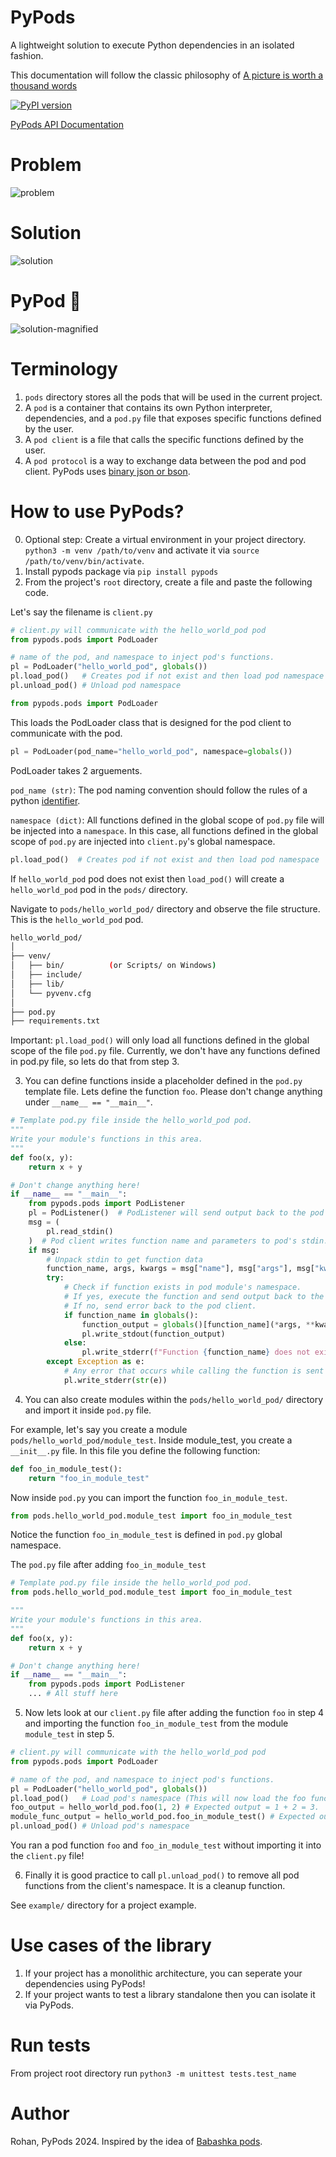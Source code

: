 # PyPods

A lightweight solution to execute Python dependencies in an isolated fashion.

This documentation will follow the classic philosophy of [A picture is worth a thousand words](https://en.wikipedia.org/wiki/A_picture_is_worth_a_thousand_words)

[![PyPI version](https://img.shields.io/pypi/v/pypods.svg)](https://pypi.org/project/pypods/)

[PyPods API Documentation](https://rohan2002.github.io/pypods/pypods.html)

# Problem
![problem](https://github.com/Rohan2002/pypods/blob/main/docs/imgs/problem.png?raw=true)

# Solution
![solution](https://github.com/Rohan2002/pypods/blob/main/docs/imgs/solution.png?raw=true)

# PyPod 🔎
![solution-magnified](https://github.com/Rohan2002/pypods/blob/main/docs/imgs/pypod.png?raw=true)

# Terminology
1. ```pods``` directory stores all the pods that will be used in the current project.
2. A ```pod``` is a container that contains its own Python interpreter, dependencies, and a ```pod.py``` file that exposes specific functions defined by the user.
3. A ```pod client``` is a file that calls the specific functions defined by the user.
4. A ```pod protocol``` is a way to exchange data between the pod and pod client. PyPods uses [binary json or bson](https://bsonspec.org/).

# How to use PyPods?

0. Optional step: Create a virtual environment in your project directory. ```python3 -m venv /path/to/venv``` and activate it via ```source /path/to/venv/bin/activate```.
1. Install pypods package via ```pip install pypods```
2. From the project's ```root``` directory, create a file and paste the following code.

Let's say the filename is ```client.py```
```python
# client.py will communicate with the hello_world_pod pod
from pypods.pods import PodLoader

# name of the pod, and namespace to inject pod's functions.
pl = PodLoader("hello_world_pod", globals())
pl.load_pod()   # Creates pod if not exist and then load pod namespace
pl.unload_pod() # Unload pod namespace
```

```python
from pypods.pods import PodLoader
```
This loads the PodLoader class that is designed for the pod client 
to communicate with the pod.

```python
pl = PodLoader(pod_name="hello_world_pod", namespace=globals())
```
PodLoader takes 2 arguements. 

```pod_name (str)```: The pod naming convention
should follow the rules of a python [identifier](https://docs.python.org/3/reference/lexical_analysis.html#identifiers).

```namespace (dict)```: All functions defined in the global scope of ```pod.py``` file will be injected into a ```namespace```. In this case, all functions defined in the global scope of ```pod.py``` are injected into ```client.py```'s global namespace.

```python
pl.load_pod()  # Creates pod if not exist and then load pod namespace
```

If ```hello_world_pod``` pod does not exist then ```load_pod()``` will create a
```hello_world_pod``` pod in the ```pods/``` directory.

Navigate to ```pods/hello_world_pod/``` directory and observe the file structure. This is the ```hello_world_pod```  pod.

```bash
hello_world_pod/
│
├── venv/
│   ├── bin/          (or Scripts/ on Windows)
│   ├── include/
│   ├── lib/
│   └── pyvenv.cfg
│
├── pod.py
├── requirements.txt
```

Important: ```pl.load_pod()``` will only load all functions defined in the global scope of the file ```pod.py``` file. Currently, we don't have any functions defined in pod.py file, so lets do that
from step 3. 

3. You can define functions inside a placeholder defined in the ```pod.py``` template file. Lets define the function ```foo```. Please don't change anything under  ```__name__ == "__main__"```. 

```python
# Template pod.py file inside the hello_world_pod pod.
"""
Write your module's functions in this area.
"""
def foo(x, y):
    return x + y

# Don't change anything here!
if __name__ == "__main__":
    from pypods.pods import PodListener
    pl = PodListener()  # PodListener will send output back to the pod client.
    msg = (
        pl.read_stdin()
    )  # Pod client writes function name and parameters to pod's stdin.
    if msg:
        # Unpack stdin to get function data
        function_name, args, kwargs = msg["name"], msg["args"], msg["kwargs"]
        try:
            # Check if function exists in pod module's namespace.
            # If yes, execute the function and send output back to the pod client.
            # If no, send error back to the pod client.
            if function_name in globals():
                function_output = globals()[function_name](*args, **kwargs)
                pl.write_stdout(function_output)
            else:
                pl.write_stderr(f"Function {function_name} does not exist in pod")
        except Exception as e:
            # Any error that occurs while calling the function is sent back to pod client.
            pl.write_stderr(str(e))
```
4. You can also create modules within the ```pods/hello_world_pod/``` directory and import it inside ```pod.py``` file. 

For example, let's say you create a module ```pods/hello_world_pod/module_test```. Inside module_test, you create a ```__init__.py``` file.
In this file you define the following function:

```python
def foo_in_module_test():
    return "foo_in_module_test"
```

Now inside ```pod.py``` you can import the function ```foo_in_module_test```.

```python
from pods.hello_world_pod.module_test import foo_in_module_test
```

Notice the function ```foo_in_module_test``` is defined in ```pod.py``` global namespace.

The ```pod.py``` file after adding ```foo_in_module_test```

```python
# Template pod.py file inside the hello_world_pod pod.
from pods.hello_world_pod.module_test import foo_in_module_test

"""
Write your module's functions in this area.
"""
def foo(x, y):
    return x + y

# Don't change anything here!
if __name__ == "__main__":
    from pypods.pods import PodListener
    ... # All stuff here 
```

5. Now lets look at our ```client.py``` file after adding the function ```foo``` in step 4 and importing the function ```foo_in_module_test``` from the module ```module_test``` in step 5.

```python
# client.py will communicate with the hello_world_pod pod
from pypods.pods import PodLoader

# name of the pod, and namespace to inject pod's functions.
pl = PodLoader("hello_world_pod", globals())
pl.load_pod()   # Load pod's namespace (This will now load the foo function).
foo_output = hello_world_pod.foo(1, 2) # Expected output = 1 + 2 = 3.
module_func_output = hello_world_pod.foo_in_module_test() # Expected output = "foo_in_module_test"
pl.unload_pod() # Unload pod's namespace
```

You ran a pod function ```foo``` and ```foo_in_module_test``` without importing it into the ```client.py``` file!

6. Finally it is good practice to call ```pl.unload_pod()``` to remove all pod functions from the client's namespace. It is a cleanup function.

See ```example/``` directory for a project example.

# Use cases of the library
1. If your project has a monolithic architecture, you can seperate your dependencies using PyPods!
2. If your project wants to test a library standalone then you can isolate it via PyPods.

# Run tests
From project root directory run ```python3 -m unittest tests.test_name```
# Author
Rohan, PyPods 2024.
Inspired by the idea of [Babashka pods](https://github.com/babashka/pods).
